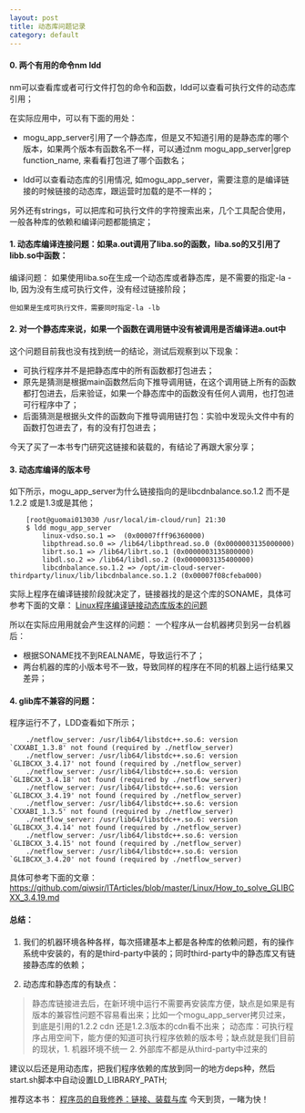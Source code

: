 ```yaml
---
layout: post
title: 动态库问题记录
category: default
---
```


#### 0\. 两个有用的命令nm ldd

nm可以查看库或者可行文件打包的命令和函数，ldd可以查看可执行文件的动态库引用；

在实际应用中，可以有下面的用处：
- mogu_app_server引用了一个静态库，但是又不知道引用的是静态库的哪个版本，如果两个版本有函数名不一样，可以通过nm mogu_app_server|grep function_name, 来看看打包进了哪个函数名；

- ldd可以查看动态库的引用情况, 如mogu_app_server，需要注意的是编译链接的时候链接的动态库，跟运营时加载的是不一样的；


另外还有strings，可以把库和可执行文件的字符搜索出来，几个工具配合使用，一般各种库的依赖和编译问题都能搞定；


#### 1\. 动态库编译连接问题：如果a.out调用了liba.so的函数，liba.so的又引用了libb.so中函数：

编译问题：
	如果使用liba.so在生成一个动态库或者静态库，是不需要的指定-la -lb, 因为没有生成可执行文件，没有经过链接阶段；

	但如果是生成可执行文件，需要同时指定-la -lb

#### 2\. 对一个静态库来说，如果一个函数在调用链中没有被调用是否编译进a.out中

这个问题目前我也没有找到统一的结论，测试后观察到以下现象：

- 可执行程序并不是把静态库中的所有函数都打包进去；
- 原先是猜测是根据main函数然后向下推导调用链，在这个调用链上所有的函数都打包进去，后来验证，如果一个静态库中的函数没有任何人调用，也打包进可行程序中了；
- 后面猜测是根据头文件的函数向下推导调用链打包：实验中发现头文件中有的函数打包进去了，有的没有打包进去；

今天了买了一本书专门研究这链接和装载的，有结论了再跟大家分享；

#### 3\. 动态库编译的版本号

如下所示，mogu_app_server为什么链接指向的是libcdnbalance.so.1.2 而不是1.2.2 或是1.3或是其他；

```
	[root@guomai013030 /usr/local/im-cloud/run] 21:30
	$ ldd mogu_app_server
		linux-vdso.so.1 =>  (0x00007fff96360000)
		libpthread.so.0 => /lib64/libpthread.so.0 (0x0000003135000000)
		librt.so.1 => /lib64/librt.so.1 (0x0000003135800000)
		libdl.so.2 => /lib64/libdl.so.2 (0x0000003135400000)
		libcdnbalance.so.1.2 => /opt/im-cloud-server-thirdparty/linux/lib/libcdnbalance.so.1.2 (0x00007f08cfeba000)
```

实际上程序在编译链接阶段就决定了，链接器找的是这个库的SONAME，具体可参考下面的文章：
[Linux程序编译链接动态库版本的问题](http://littlewhite.us/archives/301)

所以在实际应用用就会产生这样的问题： 一个程序从一台机器拷贝到另一台机器后：

- 根据SONAME找不到REALNAME，导致运行不了；
- 两台机器的库的小版本号不一致，导致同样的程序在不同的机器上运行结果又差异；


#### 4\. glib库不兼容的问题：

程序运行不了，LDD查看如下所示；

```
	./netflow_server: /usr/lib64/libstdc++.so.6: version `CXXABI_1.3.8' not found (required by ./netflow_server)
	./netflow_server: /usr/lib64/libstdc++.so.6: version `GLIBCXX_3.4.17' not found (required by ./netflow_server)
	./netflow_server: /usr/lib64/libstdc++.so.6: version `GLIBCXX_3.4.18' not found (required by ./netflow_server)
	./netflow_server: /usr/lib64/libstdc++.so.6: version `GLIBCXX_3.4.19' not found (required by ./netflow_server)
	./netflow_server: /usr/lib64/libstdc++.so.6: version `CXXABI_1.3.5' not found (required by ./netflow_server)
	./netflow_server: /usr/lib64/libstdc++.so.6: version `GLIBCXX_3.4.14' not found (required by ./netflow_server)
	./netflow_server: /usr/lib64/libstdc++.so.6: version `GLIBCXX_3.4.15' not found (required by ./netflow_server)
	./netflow_server: /usr/lib64/libstdc++.so.6: version `GLIBCXX_3.4.20' not found (required by ./netflow_server)
```

具体可参考下面的文章： 
https://github.com/qiwsir/ITArticles/blob/master/Linux/How_to_solve_GLIBCXX_3.4.19.md


#### 总结：

1. 我们的机器环境各种各样，每次搭建基本上都是各种库的依赖问题，有的操作系统中安装的，有的是third-party中装的；同时third-party中的静态库又有链接静态库的依赖；

2. 动态库和静态库的有缺点：
> 静态库链接进去后，在新环境中运行不需要再安装库方便，缺点是如果是有版本的兼容性问题不容易看出来；比如一个mogu_app_server拷贝过来，到底是引用的1.2.2 cdn 还是1.2.3版本的cdn看不出来；
> 动态库：可执行程序占用空间下，能方便的知道可执行程序依赖的版本号；缺点就是我们目前的现状，1. 机器环境不统一 2. 外部库不都是从third-party中过来的

建议以后还是用动态库，把我们程序依赖的库放到同一的地方deps种，然后start.sh脚本中自动设置LD_LIBRARY_PATH;

推荐这本书： [程序员的自我修养：链接、装载与库](http://item.jd.com/10067200.html)   今天到货，一睹为快！


